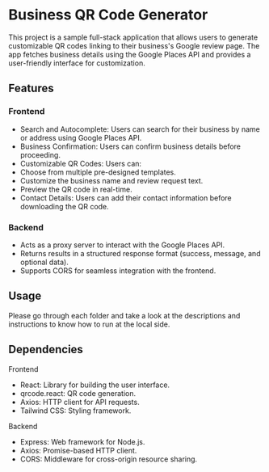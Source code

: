 # Business QR Code Generator

This project is a sample full-stack application that allows users to generate customizable QR codes linking to their business's Google review page. The app fetches business details using the Google Places API and provides a user-friendly interface for customization.

## Features

### Frontend

- Search and Autocomplete: Users can search for their business by name or address using Google Places API.
- Business Confirmation: Users can confirm business details before proceeding.
- Customizable QR Codes: Users can:
- Choose from multiple pre-designed templates.
- Customize the business name and review request text.
- Preview the QR code in real-time.
- Contact Details: Users can add their contact information before downloading the QR code.

### Backend

- Acts as a proxy server to interact with the Google Places API.
- Returns results in a structured response format (success, message, and optional data).
- Supports CORS for seamless integration with the frontend.

## Usage
Please go through each folder and take a look at the descriptions and instructions to know how to run at the local side.

## Dependencies

Frontend
- React: Library for building the user interface.
- qrcode.react: QR code generation.
- Axios: HTTP client for API requests.
- Tailwind CSS: Styling framework.

Backend
- Express: Web framework for Node.js.
- Axios: Promise-based HTTP client.
- CORS: Middleware for cross-origin resource sharing.
